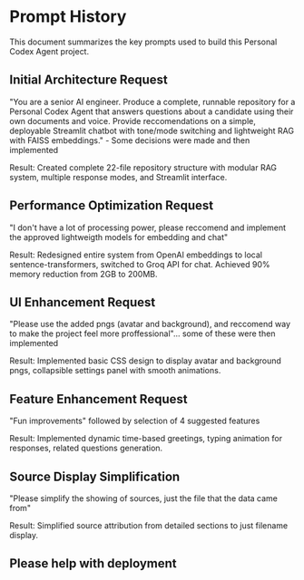# Prompt History

This document summarizes the key prompts used to build this Personal Codex Agent project.

## Initial Architecture Request
"You are a senior AI engineer. Produce a complete, runnable repository for a Personal Codex Agent that answers questions about a candidate using their own documents and voice. Provide reccomendations on a simple, deployable Streamlit chatbot with tone/mode switching and lightweight RAG with FAISS embeddings." - Some decisions were made and then implemented

Result: Created complete 22-file repository structure with modular RAG system, multiple response modes, and Streamlit interface.

## Performance Optimization Request  
"I don't have a lot of processing power, please reccomend and implement the approved lightweigth models for embedding and chat"

Result: Redesigned entire system from OpenAI embeddings to local sentence-transformers, switched to Groq API for chat. Achieved 90% memory reduction from 2GB to 200MB.

## UI Enhancement Request
"Please use the added pngs (avatar and background), and reccomend way to make the project feel more proffessional"... some of these were then implemented

Result: Implemented basic CSS design to display avatar and background pngs, collapsible settings panel with smooth animations.

## Feature Enhancement Request
"Fun improvements" followed by selection of 4 suggested features

Result: Implemented dynamic time-based greetings, typing animation for responses, related questions generation.

## Source Display Simplification
"Please simplify the showing of sources, just the file that the data came from"

Result: Simplified source attribution from detailed sections to just filename display.

## Please help with deployment